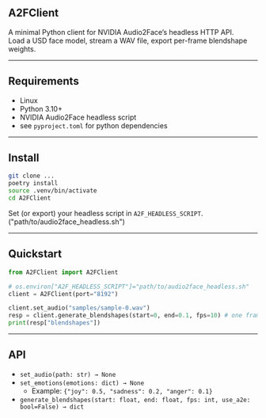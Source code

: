 ## A2FClient

A minimal Python client for NVIDIA Audio2Face’s headless HTTP API.  
Load a USD face model, stream a WAV file, export per-frame blendshape weights.

---

## Requirements

-  Linux  
-  Python 3.10+  
-  NVIDIA Audio2Face headless script  
- see `pyproject.toml` for python dependencies

---

## Install

```bash
git clone ...
poetry install
source .venv/bin/activate
cd A2FClient
```

Set (or export) your headless script in `A2F_HEADLESS_SCRIPT`. ("path/to/audio2face_headless.sh")

---

## Quickstart

```python
from A2FClient import A2FClient

# os.environ["A2F_HEADLESS_SCRIPT"]="path/to/audio2face_headless.sh"
client = A2FClient(port="8192")  

client.set_audio("samples/sample-0.wav")
resp = client.generate_blendshapes(start=0, end=0.1, fps=10) # one frame
print(resp["blendshapes"])
```

---

## API

-  `set_audio(path: str) → None`  
-  `set_emotions(emotions: dict) → None`  
     - Example: `{"joy": 0.5, "sadness": 0.2, "anger": 0.1}`
-  `generate_blendshapes(start: float, end: float, fps: int, use_a2e: bool=False) → dict`  
